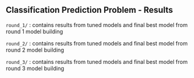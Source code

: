 ## Classification Prediction Problem - Results

`round_1/` : contains results from tuned models and final best model from round 1 model building 

`round_2/` : contains results from tuned models and final best model from round 2 model building 

`round_3/` : contains results from tuned models and final best model from round 3 model building 



